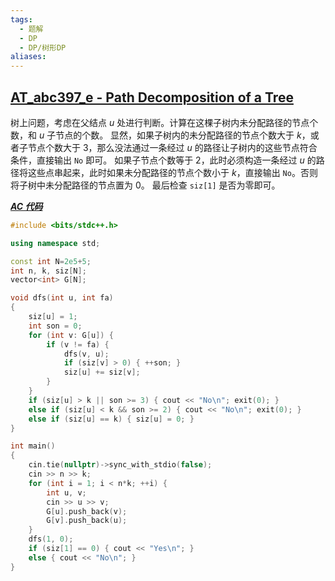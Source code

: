 ```yaml
---
tags:
  - 题解
  - DP
  - DP/树形DP
aliases:
---
```

## [AT_abc397_e - Path Decomposition of a Tree](https://atcoder.jp/contests/abc397/tasks/abc397_e)

树上问题，考虑在父结点 $u$ 处进行判断。计算在这棵子树内未分配路径的节点个数，和 $u$ 子节点的个数。
显然，如果子树内的未分配路径的节点个数大于 $k$，或者子节点个数大于 $3$，那么没法通过一条经过 $u$ 的路径让子树内的这些节点符合条件，直接输出 `No` 即可。
如果子节点个数等于 $2$，此时必须构造一条经过 $u$ 的路径将这些点串起来，此时如果未分配路径的节点个数小于 $k$，直接输出 `No`。否则将子树中未分配路径的节点置为 $0$。
最后检查 `siz[1]` 是否为零即可。

[***AC 代码***](https://atcoder.jp/contests/abc397/submissions/63855102)

```cpp
#include <bits/stdc++.h>

using namespace std;

const int N=2e5+5;
int n, k, siz[N];
vector<int> G[N];

void dfs(int u, int fa)
{
    siz[u] = 1;
    int son = 0;
    for (int v: G[u]) {
        if (v != fa) {
            dfs(v, u);
            if (siz[v] > 0) { ++son; }
            siz[u] += siz[v];
        }
    }
    if (siz[u] > k || son >= 3) { cout << "No\n"; exit(0); }
    else if (siz[u] < k && son >= 2) { cout << "No\n"; exit(0); }
    else if (siz[u] == k) { siz[u] = 0; }
}

int main()
{
	cin.tie(nullptr)->sync_with_stdio(false);
    cin >> n >> k;
    for (int i = 1; i < n*k; ++i) {
        int u, v;
        cin >> u >> v;
        G[u].push_back(v);
        G[v].push_back(u);
    }
    dfs(1, 0);
    if (siz[1] == 0) { cout << "Yes\n"; }
    else { cout << "No\n"; }
}
```
